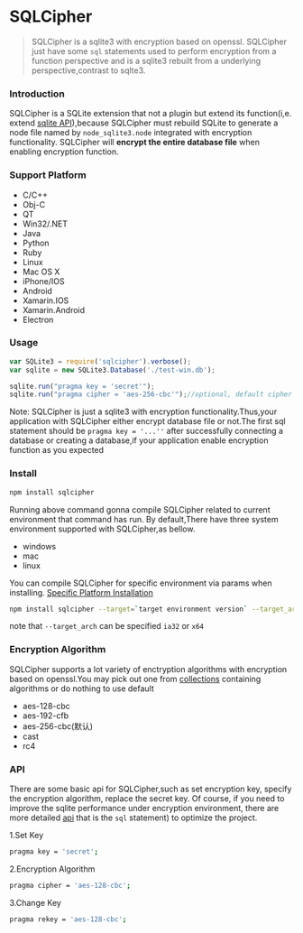 # SQLCipher
> SQLCipher is a sqlite3 with encryption based on openssl. SQLCipher just have some `sql` statements used to perform encryption from a  function perspective and is a sqlite3 rebuilt from a underlying perspective,contrast to sqlte3.


### Introduction

SQLCipher is a SQLite extension that not a plugin but extend its function(i,e. extend [sqlite API](https://github.com/mapbox/node-sqlite3/wiki/API)),because  SQLCipher must rebuild SQLite to generate a node file  named by `node_sqlite3.node`  integrated with encryption functionality. SQLCipher will **encrypt the entire database file** when enabling encryption function.

### Support Platform
 * C/C++
 * Obj-C
 * QT
 * Win32/.NET
 * Java
 * Python
 * Ruby
 * Linux
 * Mac OS X
 * iPhone/IOS
 * Android
 * Xamarin.IOS
 * Xamarin.Android
 * Electron



### Usage

```javascript
var SQLite3 = require('sqlcipher').verbose();
var sqlite = new SQLite3.Database('./test-win.db');

sqlite.run("pragma key = 'secret'");
sqlite.run("pragma cipher = 'aes-256-cbc'");//optional, default cipher be eqaul to 'aes-256-cbc'
```

Note: SQLCipher is just a sqlite3 with encryption functionality.Thus,your application with SQLCipher either encrypt database file or not.The first sql statement should be `pragma key = '...''` after successfully connecting a database or creating a database,if your application enable encryption function as you expected

### Install
```bash
npm install sqlcipher
```

Running above command gonna compile SQLCipher related to current environment that command has run. By default,There have three system environment supported with SQLCipher,as bellow.

- windows
- mac
- linux

You can compile SQLCipher for specific environment via params when installing. [Specific Platform Installation](https://github.com/zhouchangsheng/sqlcipher/wiki/%E5%AE%89%E8%A3%85)
```bash
npm install sqlcipher --target=`target environment version` --target_arch=`system bits` --dist-url=`url for downloading target environment` --runtime=`target environment`
```

note that `--target_arch` can be specified `ia32` or `x64`


### Encryption Algorithm

SQLCipher supports a lot variety of enctryption algorithms with encryption based on openssl.You may pick out one from [collections](https://github.com/zhouchangsheng/sqlcipher/wiki/%E5%8A%A0%E5%AF%86%E7%AE%97%E6%B3%95) containing algorithms or do nothing to use default

* aes-128-cbc
* aes-192-cfb
* aes-256-cbc(默认)
* cast
* rc4

### API
There are some basic api for SQLCipher,such as set encryption key, specify the encryption algorithm, replace the secret key. Of course, if you need to improve the sqlite performance under encryption environment, there are more detailed [api](https://www.zetetic.net/sqlcipher/sqlcipher-api/) that is the `sql` statement) to optimize the project.

1.Set Key
```bash
pragma key = 'secret';
```

2.Encryption Algorithm

```bash
pragma cipher = 'aes-128-cbc';
```

3.Change Key

```bash
pragma rekey = 'aes-128-cbc';
```



